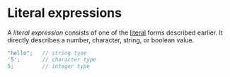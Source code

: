 # Literal expressions

A _literal expression_ consists of one of the [literal](tokens.html#literals)
forms described earlier. It directly describes a number, character, string,
or boolean value.

```rust
"hello";   // string type
'5';       // character type
5;         // integer type
```
